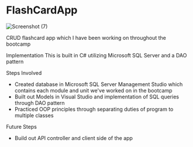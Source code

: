 # FlashCardApp
![Screenshot (7)](https://user-images.githubusercontent.com/97487826/160299621-f177c6b5-060b-4fa2-bcc4-338d64ba4b33.png)

CRUD flashcard app which I have been working on throughout the bootcamp

Implementation
This is built in C# utilizing Microsoft SQL Server and a DAO pattern

Steps Involved
- Created database in Microsoft SQL Server Management Studio which contains each module and unit we've worked on in the bootcamp
- Built out Models in Visual Studio and implementation of SQL queries through DAO pattern
- Practiced OOP principles through separating duties of program to multiple classes

Future Steps
- Build out API controller and client side of the app
